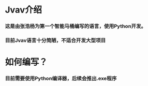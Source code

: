 # Jvav介绍
### 这是由张浩杨为第一个智能马桶编写的语言，使用Python开发。
### 目前Jvav语言十分简陋，不适合开发大型项目
# 如何编写？
### 目前需要使用Python编译器，后续会推出.exe程序
